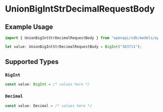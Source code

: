 # UnionBigIntStrDecimalRequestBody

## Example Usage

```typescript
import { UnionBigIntStrDecimalRequestBody } from "openapi/sdk/models/operations";

let value: UnionBigIntStrDecimalRequestBody = BigInt("363711");
```

## Supported Types

### `BigInt`

```typescript
const value: BigInt = /* values here */
```

### `Decimal`

```typescript
const value: Decimal = /* values here */
```


